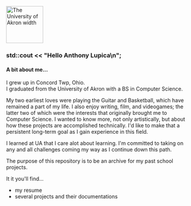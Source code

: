 <img src="https://upload.wikimedia.org/wikipedia/en/b/b0/University_of_Akron_seal.svg" alt="The University of Akron width" width="100" height="100">

### std::cout << "Hello Anthony Lupica\n";

#### A bit about me...
I grew up in Concord Twp, Ohio. <br>
I graduated from the University of Akron with a BS in Computer Science. <br>

My two earliest loves were playing the Guitar and Basketball, which have remained a part of my life. I also enjoy writing, film, and videogames; 
the latter two of which were the interests that originally brought me to Computer Science. I wanted to know more, not only artistically, 
but about how these projects are accomplished technically. I'd like to make that a persistent long-term goal as I gain experience in this field.

I learned at UA that I care alot about learning.
I'm committed to taking on any and all challenges coming my way as I continue down this path.

The purpose of this repository is to be an archive for my past school projects.

It it you'll find... 
- my resume
- several projects and their documentations 
